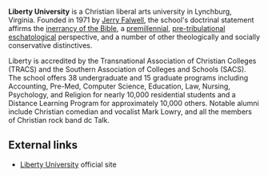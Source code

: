 **Liberty University** is a Christian liberal arts university in
Lynchburg, Virginia. Founded in 1971 by
[Jerry Falwell](index.php?title=Jerry_Falwell&action=edit&redlink=1 "Jerry Falwell (page does not exist)"),
the school's doctrinal statement affirms the
[inerrancy of the Bible](Inerrancy_of_the_Bible "Inerrancy of the Bible"),
a [premillennial](Premillennialism "Premillennialism"),
[pre-tribulational](Rapture "Rapture")
[eschatological](End_times "End times") perspective, and a number
of other theologically and socially conservative distinctives.

Liberty is accredited by the Transnational Association of Christian
Colleges (TRACS) and the Southern Association of Colleges and
Schools (SACS). The school offers 38 undergraduate and 15 graduate
programs including Accounting, Pre-Med, Computer Science,
Education, Law, Nursing, Psychology, and Religion for nearly 10,000
residential students and a Distance Learning Program for
approximately 10,000 others. Notable alumni include Christian
comedian and vocalist Mark Lowry, and all the members of Christian
rock band dc Talk.


## External links

-   [Liberty University](http://www.liberty.edu/) official site



